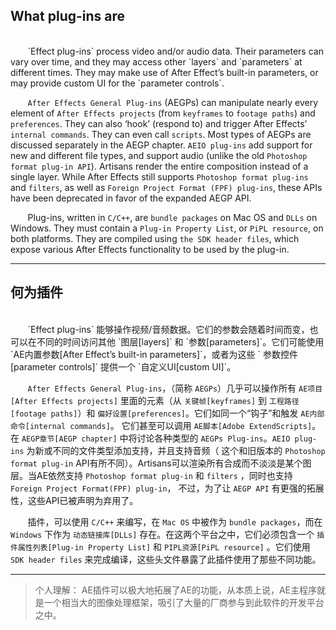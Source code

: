 ## What plug-ins are

<br>
&#160;&#160;&#160;&#160;&#160;&#160;
`Effect plug-ins` process video and/or audio data. Their parameters can vary over time, and they may access other `layers` and `parameters` at different times. They may make use of After Effect’s built-in parameters, or may provide custom UI for the `parameter controls`.

&#160;&#160;&#160;&#160;&#160;&#160;
`After Effects General Plug-ins` (AEGPs) can manipulate nearly every element of `After Effects projects` (from `keyframes` to `footage paths`) and `preferences`. They can also ‘hook’ (respond to) and trigger After Effects’ `internal commands`. They can even call `scripts`. Most types of AEGPs are discussed separately in the AEGP chapter. `AEIO plug-ins` add support for new and different file types, and support audio (unlike the old `Photoshop format plug-in API`). Artisans render the entire composition instead of a single layer. While After Effects still supports `Photoshop format plug-ins` and `filters`, as well as `Foreign Project Format (FPF) plug-ins`, these APIs have been deprecated in favor of the expanded AEGP API.

&#160;&#160;&#160;&#160;&#160;&#160;
Plug-ins, written in `C/C++`, are `bundle packages` on Mac OS and `DLLs` on Windows. They must contain a `Plug-in Property List`, or `PiPL resource`, on both platforms. They are compiled using `the SDK header files`, which expose various After Effects functionality to be used by the plug-in.

***
## 何为插件

<br>
&#160;&#160;&#160;&#160;&#160;&#160;
`Effect plug-ins` 能够操作视频/音频数据。它们的参数会随着时间而变，也可以在不同的时间访问其他 `图层[layers]` 和 `参数[parameters]`。它们可能使用 `AE内置参数[After Effect’s built-in parameters]`，或者为这些 ` 参数控件[parameter controls]` 提供一个 `自定义UI[custom UI]`。

&#160;&#160;&#160;&#160;&#160;&#160;
`After Effects General Plug-ins`，（简称 `AEGPs`）几乎可以操作所有 `AE项目[After Effects projects]` 里面的元素（从 `关键帧[keyframes]` 到 `工程路径[footage paths]`）和 `偏好设置[preferences]`。它们如同一个“钩子”和触发 `AE内部命令[internal commands]`。
它们甚至可以调用 `AE脚本[Adobe ExtendScripts]`。在 `AEGP章节[AEGP chapter]` 中将讨论各种类型的 `AEGPs Plug-ins`。`AEIO plug-ins` 为新或不同的文件类型添加支持，并且支持音频（
这个和旧版本的 `Photoshop format plug-in` API有所不同）。Artisans可以渲染所有合成而不淡淡是某个图层。当AE依然支持 `Photoshop format plug-in` 和 `filters` ，同时也支持 `Foreign Project Format(FPF) plug-in`，
不过，为了让 `AEGP API` 有更强的拓展性，这些API已被声明为弃用了。

&#160;&#160;&#160;&#160;&#160;&#160;
插件，可以使用 `C/C++` 来编写，在 `Mac OS` 中被作为 `bundle packages`，而在 `Windows` 下作为 `动态链接库[DLLs]` 存在。在这两个平台之中，它们必须包含一个 `插件属性列表[Plug-in Property List]` 和 `PIPL资源[PiPL resource]` 。它们使用 `SDK header files` 来完成编译，这些头文件暴露了此插件使用了那些不同功能。

***
> 个人理解：
AE插件可以极大地拓展了AE的功能，从本质上说，AE主程序就是一个相当大的图像处理框架，吸引了大量的厂商参与到此软件的开发平台之中。
